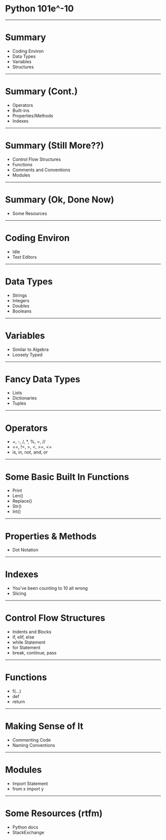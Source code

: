 # Python 101e^-10

---

# Summary
 * Coding Environ
 * Data Types
 * Variables
 * Structures

---

# Summary (Cont.)
 * Operators
 * Built-ins
 * Properties/Methods
 * Indexes

---

# Summary (Still More??)
 * Control Flow Structures
 * Functions
 * Comments and Conventions
 * Modules

---

# Summary (Ok, Done Now)
 * Some Resources

---

# Coding Environ
 * Idle
 * Text Editors

---

# Data Types
 * Strings
 * Integers
 * Doubles
 * Booleans

---

# Variables
 * Similar to Algebra
 * Loosely Typed

---

# Fancy Data Types
 * Lists
 * Dictionaries
 * Tuples

---

# Operators
 * +, -, /, *, %, =, //
 * ==, !=, >, <, >=, <=
 * is, in, not, and, or

---

# Some Basic Built In Functions
 * Print
 * Len()
 * Replace()
 * Str()
 * Int()

---

# Properties & Methods
 * Dot Notation

---

# Indexes
 * You've been counting to 10 all wrong
 * Slicing

---

# Control Flow Structures
 * Indents and Blocks
 * if, elif, else
 * while Statement
 * for Statement
 * break, continue, pass

---

# Functions
 * f(...)
 * def
 * return

---

# Making Sense of It
 * Commenting Code
 * Naming Conventions


---

# Modules
 * Import Statement
 * from x import y

---

# Some Resources (rtfm)
 * Python docs
 * StackExchange
